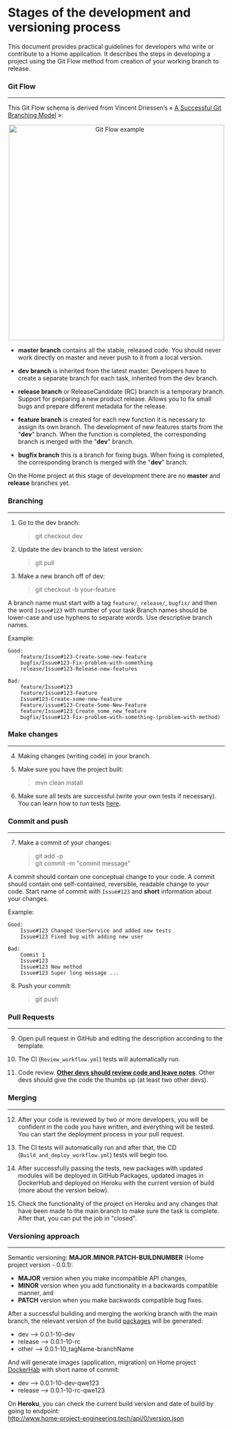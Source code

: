# Stages of the development and versioning process

This document provides practical guidelines for developers who write or contribute 
to a Home application. It describes the steps in developing a project using
the Git Flow method from creation of your working branch to release.

### Git Flow
___
This Git Flow schema is derived from Vincent Driessen’s « [A Successful Git Branching Model](https://nvie.com/posts/a-successful-git-branching-model/) »:

<p align="center">
    <img alt="Git Flow example" src="https://leanpub.com/site_images/git-flow/git-flow-nvie.png" width="500" >
</p>

 - **master branch** contains all the stable, released code. You should never work
directly on master and never push to it from a local version.


 - **dev branch** is inherited from the latest master. Developers have to create a 
separate branch for each task, inherited from the dev branch.


 - **release branch** or ReleaseCandidate (RC) branch is a temporary branch. Support 
for preparing a new product release. Allows you to fix small bugs and prepare different 
metadata for the release.


 - **feature branch** is created for each new function it is necessary to assign
its own branch. The development of new features starts from the "**dev**" branch. 
When the function is completed, the corresponding branch is merged with the "**dev**"
branch.


 - **bugfix branch** this is a branch for fixing bugs. When fixing is completed, 
the corresponding branch is merged with the "**dev**" branch.


On the Home project at this stage of development there are no **master** and **release** branches yet.

### Branching
___

 1. Go to the dev branch:
    > git checkout dev
 2. Update the dev branch to the latest version:
    > git pull
 3. Make a new branch off of dev:
    > git checkout -b your-feature

A branch name must start with a tag `feature/`, `release/`, `bugfix/` and then the
word `Issue#123` with number of your task Branch names should be lower-case and 
use hyphens to separate words. Use descriptive branch names.

Example:

```
Good:
    feature/Issue#123-Create-some-new-feature
    bugfix/Issue#123-Fix-problem-with-something
    release/Issue#123-Release-new-features
    
Bad:
    feature/Issue#123
    feature/Issue#123-Feature
    Issue#123-Create-some-new-feature
    Feature/issue#123-Create-Some-New-Feature
    feature/Issue#123_Create_some_new_feature
    bugfix/Issue#123-Fix-problem-with-something-(problem-with-method)
```

### Make changes
___

 4. Making changes (writing code) in your branch.


 5. Make sure you have the project built:
    > mvn clean install
 6. Make sure all tests are successful (write your own tests if necessary).
 You can learn how to run tests [here](https://github.com/ita-social-projects/Home/blob/dev/home-docs/home-api-tests.md).

### Commit and push
___

 7. Make a commit of your changes:
    >git add -p\
     git commit -m "commit message"

A commit should contain one conceptual change to your code. A commit should 
contain one self-contained, reversible, readable change to your code. Start name of
commit with `Issue#123` and **short** information about your changes.

Example:

```
Good:
    Issue#123 Changed UserService and added new tests
    Issue#123 Fixed bug with adding new user
    
Bad:
    Commit 1
    Issue#123
    Issue#123 New method
    Issue#123 Super long message ...
```

 8. Push your commit:
    > git push

### Pull Requests
___

 9. Open pull request in GitHub and editing the description according to the 
template.


 10. The CI (`Review_workflow.yml`) tests will automatically run.


 11. Code review. <ins>**Other devs should review code and leave notes**</ins>. Other devs 
should give the code the thumbs up (at least two other devs).

### Merging
___

 12. After your code is reviewed by two or more developers, you will be confident
in the code you have written, and everything will be tested. You can start the 
deployment process in your pull request.


 13. The CI tests will automatically run and after that, the CD 
(`Build_and_deploy_workflow.yml`) tests will begin too.


 14. After successfully passing the tests, new packages with updated modules will
be deployed in GitHub Packages, updated images in DockerHub and deployed on Heroku 
with the current version of build (more about the version below).


 15. Check the functionality of the project on Heroku and any changes that have
been made to the main branch to make sure the task is complete. After that,
you can put the job in "closed".
 
### Versioning approach
___

Semantic versioning: **MAJOR.MINOR.PATCH-BUILDNUMBER** (Home project version - 0.0.1):

 - **MAJOR** version when you make incompatible API changes,
 - **MINOR** version when you add functionality in a backwards compatible manner, and
 - **PATCH** version when you make backwards compatible bug fixes.


After a successful building and merging the working branch with the main branch, 
the relevant version of the build [packages](https://github.com/orgs/ita-social-projects/packages?repo_name=Home)
will be generated:

 - dev ⟶ 0.0.1-10-dev 
 - release ⟶ 0.0.1-10-rc
 - other ⟶ 0.0.1-10_tagName-branchName


And will generate images (application, migration) on Home project [DockerHab](https://hub.docker.com/u/homeacademy)
with short name of commit:

 - dev ⟶ 0.0.1-10-dev-qwe123
 - release ⟶ 0.0.1-10-rc-qwe123


On **Heroku**, you can check the current build version and date of build by going to 
endpoint:</br>
http://www.home-project-engineering.tech/api/0/version.json